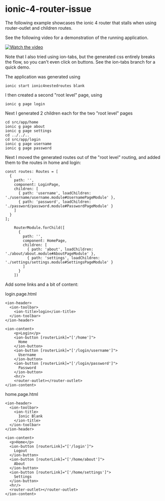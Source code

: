 # ionic-4-router-issue
The following example showcases the ionic 4 router that stalls when using router-outlet and children routes.

See the following video for a demonstration of the running application.

[![Watch the video](https://i9.ytimg.com/vi/6PzQ1dH8HwA/mq1.jpg?sqp=CMiHr-YF&rs=AOn4CLCZu0boNPeJIkLAXH-h4xuJu_uLOA)](https://youtu.be/6PzQ1dH8HwA)

Note that I also tried using ion-tabs, but the generated css entirely breaks the flow, so you can't even click on buttons. See the ion-tabs branch for a quick demo.

The application was generated using 

```
ionic start ionic4nestedroutes blank
```

I then created a second "root level" page, using

````
ionic g page login
````

Next I generated 2 children each for the two "root level" pages

````
cd src/app/home
ionic g page about
ionic g page settings
cd ../../..
cd src/app/login
ionic g page username
ionic g page password
````

Next I moved the generated routes out of the "root level" routing, and added them to the routes in home and login:

````
const routes: Routes = [
  {
    path: '',
    component: LoginPage,
    children: [
      { path: 'username', loadChildren: './username/username.module#UsernamePageModule' },
      { path: 'password', loadChildren: './password/password.module#PasswordPageModule' }
    ]
  }
];
````

````
    RouterModule.forChild([
      {
        path: '',
        component: HomePage,
        children: [
          { path: 'about', loadChildren: './about/about.module#AboutPageModule' },
          { path: 'settings', loadChildren: './settings/settings.module#SettingsPageModule' }
        ]
      }
    ])
````

Add some links and a bit of content:

login.page.html

````
<ion-header>
  <ion-toolbar>
    <ion-title>login</ion-title>
  </ion-toolbar>
</ion-header>

<ion-content>
    <p>Login</p>
    <ion-button [routerLink]="['/home']">
      Home
    </ion-button>
    <ion-button [routerLink]="['/login/username']">
      Username
    </ion-button>
    <ion-button [routerLink]="['/login/password']">
      Password
    </ion-button>
    <hr/>
    <router-outlet></router-outlet>
</ion-content>
````

home.page.html
````
<ion-header>
  <ion-toolbar>
    <ion-title>
      Ionic Blank
    </ion-title>
  </ion-toolbar>
</ion-header>

<ion-content>
  <p>Home</p>
  <ion-button [routerLink]="['/login']">
    Logout
  </ion-button>
  <ion-button [routerLink]="['/home/about']">
    About
  </ion-button>
  <ion-button [routerLink]="['/home/settings']">
    Settings
  </ion-button>
  <hr/>
  <router-outlet></router-outlet>
</ion-content>
````


